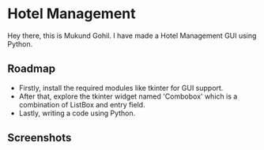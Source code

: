 
# Hotel Management

Hey there, this is Mukund Gohil. I have made a Hotel Management GUI using Python.

## Roadmap

- Firstly, install the required modules like tkinter for GUI support.
- After that, explore the tkinter widget named 'Combobox' which is a combination of ListBox and entry field.
- Lastly, writing a code using Python.

## Screenshots



